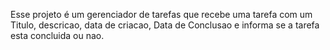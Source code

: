 Esse projeto é um gerenciador de tarefas que recebe uma tarefa com um Titulo, descricao, data de criacao, Data de Conclusao e informa se a tarefa esta concluida ou nao.
